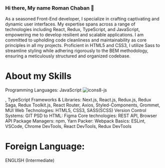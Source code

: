 ### Hi there, My name Roman Chaban 👋
As a seasoned Front-End developer, I specialize in crafting captivating and dynamic user interfaces. My expertise spans across a range of technologies including React, Redux, TypeScript, and JavaScript, empowering me to develop resilient and scalable applications. I am committed to upholding code cleanliness and maintainability as core principles in all my projects. Proficient in HTML5 and CSS3, I utilize Sass to streamline styling while adhering rigorously to the BEM methodology, ensuring a meticulously structured and organized codebase.

# About my Skills
Programming Languages: 
JavaScript ![icons8-js](https://github.com/Chaban1001/Chaban1001/assets/137433410/8c19afc3-d964-4eb7-805f-f3ed3a74b3fc)

,  TypeScript
Frameworks & Libraries: 
Next.js,  React.js, Redux.js,  Redux Saga,
Redux Toolkit.js,  React Router, Axios,
Styled-Components,  Grommet,  MUI
Web Technologies: 
HTML5,  CSS3,  SASS(SCSS)
Version Control Systems: GIT
PSD to HTML: Figma
Core technologies: 
REST API,  Browser API
Package Managers: npm,  Yarn
Packer: Webpack
Basics: 
ESLint,  VSCode, Chrome DevTools,
React DevTools, Redux DevTools

# Foreign Language: 
ENGLISH (Intermediate)
